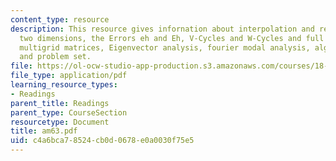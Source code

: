 ```yaml
---
content_type: resource
description: This resource gives infornation about interpolation and restriction in
  two dimensions, the Errors eh and Eh, V-Cycles and W-Cycles and full multigrid,
  multigrid matrices, Eigenvector analysis, fourier modal analysis, algebraic multigrid
  and problem set.
file: https://ol-ocw-studio-app-production.s3.amazonaws.com/courses/18-086-mathematical-methods-for-engineers-ii-spring-2006/c4a6bca78524cb0d0678e0a0030f75e5_am63.pdf
file_type: application/pdf
learning_resource_types:
- Readings
parent_title: Readings
parent_type: CourseSection
resourcetype: Document
title: am63.pdf
uid: c4a6bca7-8524-cb0d-0678-e0a0030f75e5
---
```

